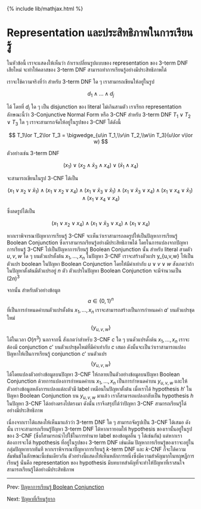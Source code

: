 {% include lib/mathjax.html %}
# Representation และประสิทธิภาพในการเรียนรู้
ในหัวข้อนี้ เราจะแสดงให้เห็นว่า ถ้าเราเปลี่ยนรูปแบบของ representation ของ 3-term DNF
เสียใหม่ จะทำให้คลาสของ 3-term DNF สามารถทำการเรียนรู้อย่างมีประสิทธิภาพได้

เราจะใช้ความจริงที่ว่า สำหรับ 3-term DNF ใด ๆ เราสามารถเขียนให้อยู่ในรูป

$$
d_1\land\dots\land d_j
$$

ได้ โดยที่ $d_i$ ใด ๆ เป็น disjunction ของ literal ไม่เกินสามตัว เราเรียก representation
ลักษณะนี้ว่า 3-Conjunctive Normal Form หรือ 3-CNF
สำหรับ 3-term DNF $T_1\lor T_2\lor T_3$ ใด ๆ เราจะสามารถจัดให้อยู่ในรูปของ 3-CNF ได้ดังนี้

$$
T_1\lor T_2\lor T_3 = \bigwedge_{u\in T_1,\\v\in T_2,\\w\in T_3}(u\lor v\lor w)
$$

ตัวอย่างเช่น 3-term DNF

$$
(x_1)\lor (x_2\land \bar{x}_3\land x_4)\lor (\bar{x}_1\land x_4)
$$

จะสามารถเขียนในรูป 3-CNF ได้เป็น

$$
(x_1\lor x_2\lor \bar{x}_1)\land (x_1\lor x_2\lor x_4)\land
(x_1\lor \bar{x}_3\lor\bar{x}_1)\land (x_1\lor \bar{x}_3\lor x_4)\land
(x_1\lor x_4\lor \bar{x}_1)\land (x_1\lor x_4\lor x_4)
$$

ซึ่งลดรูปได้เป็น

$$
(x_1\lor x_2\lor x_4)\land (x_1\lor \bar{x}_3\lor x_4)\land (x_1\lor x_4)
$$

หากเราพิจารณาปัญหาการเรียนรู้ 3-CNF จะเห็นว่าเราสามารถลดรูปให้เป็นปัญหาการเรียนรู้ Boolean Conjunction
ซึ่งเราสามารถเรียนรู้อย่างมีประสิทธิภาพได้ โดยในการแปลงจากปัญหาการเรียนรู้ 3-CNF ไปเป็นปัญหาการเรียนรู้
Boolean Conjunction นั้น สำหรับ literal สามตัว $u,v,w$ ใด ๆ บนตัวแปรตั้งต้น $x_1,\dots,x_n$ ในปัญหา 3-CNF
เราจะสร้างตัวแปร y_{u,v,w} ให้เป็นตัวแปร boolean ในปัญหา Boolean Conjunction
โดยให้มีค่าเท่ากับ $u\lor v\lor w$ สังเกตว่าถ้าในปัญหาตั้งต้นมีตัวแปรอยู่ $n$ ตัว ตัวแปรในปัญหา Boolean Conjunction
จะมีจำนวนเป็น $(2n)^3$

จากนั้น สำหรับตัวอย่างข้อมูล $$a\in\{0,1\}^n$$ ที่เป็นการกำหนดค่าบนตัวแปรตั้งต้น $x_1,\dots,x_n$
เราจะสามารถสร้างเป็นการกำหนดค่า $a'$ บนตัวแปรชุดใหม่ $$\{y_{u,v,w}\}$$ ได้ในเวลา $O(n^3)$
นอกจากนี้ สังเกตว่าสำหรับ 3-CNF $c$ ใด ๆ บนตัวแปรตั้งต้น $x_1,\dots,x_n$
เราจะต้องมี conjunction $c'$ บนตัวแปรชุดใหม่ที่มีค่าเท่ากับ $c$ เสมอ ดังนั้นจะเป็นว่าเราสามารถแปลงปัญหาให้เป็นการเรียนรู้
conjunction $c'$ บนตัวแปร $$\{y_{u,v,w}\}$$ ได้โดยแปลงตัวอย่างข้อมูลบนปัญหา 3-CNF
ให้กลายเป็นตัวอย่างข้อมูลบนปัญหา Boolean Conjunction ด้วยการแปลงการกำหนดค่าบน $x_1,\dots, x_n$ เป็นการกำหนดค่าบน
$y_{u,v,w}$ และให้ตัวอย่างข้อมูลหลังการแปลงแต่ละตัวมี label เหมือนในปัญหาตั้งต้น
เมื่อเราได้ hypothesis $h'$ ในปัญหา Boolean Conjunction บน $y_{u,v,w}$ มาแล้ว
เราก็สามารถแปลงกลับเป็น hypothesis $h$ ในปัญหา 3-CNF ได้อย่างตรงไปตรงมา
ดังนั้น เราจึงสรุปได้ว่าปัญหา 3-CNF สามารถเรียนรู้ได้อย่างมีประสิทธิภาพ

เนื่องจากเราได้แสดงให้เห็นมาแล้วว่า 3-term DNF ใด ๆ สามารถจัดรูปเป็น 3-CNF ได้เสมอ ดังนั้น
เราจะสามารถเรียนรู้ปัญหา 3-term DNF ได้หากเรายอมให้ hypothesis ของเรานั้นอยู่ในรูปของ 3-CNF
(ซึ่งก็สามารถนำไปใช้ในการทำนาย label ของข้อมูลอื่น ๆ ได้เช่นกัน)
แต่หากเราต้องการจะได้ hypothesis ที่อยู่ในรูปของ 3-term DNF เช่นเดิม ปัญหาการเรียนรู้ของเราจะอยู่ในกลุ่มปัญหายากทันที
หากเราพิจารณาปัญหาการเรียนรู้ $k$-term DNF และ $k$-CNF ก็จะได้ความสัมพันธ์ในลักษณะนี้เช่นเดียวกัน
ตัวอย่างนี้แสดงให้เห็นหลักการหนึ่งซึ่งมีความสำคัญมากในทฤษฎีการเรียนรู้ นั่นคือ representation ของ hypothesis
มีบทบาทสำคัญที่จะทำให้ปัญหาที่เราสนใจสามารถเรียนรู้ได้อย่างมีประสิทธิภาพ

----
Prev: [ปัญหาการเรียนรู้ Boolean Conjunction](https://vacharapat.github.io/Computational-Learning-Theory/docs/pac3)

Next: [ปัญหาที่เรียนรู้ยาก](https://vacharapat.github.io/Computational-Learning-Theory/docs/pac4)
